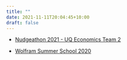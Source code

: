 ```yaml
---
title: ""
date: 2021-11-11T20:04:45+10:00
draft: false
---
```


* [Nudgeathon 2021 - UQ Economics Team 2](https://research.qut.edu.au/best/news-events/events/nudgeathon-2021/)

* [Wolfram Summer School 2020](https://community.wolfram.com/groups/-/m/t/2029705?p_p_auth=u6FNmOY6)

